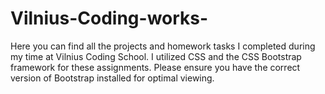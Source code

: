 ﻿# Vilnius-Coding-works-
Here you can find all the projects and homework tasks I completed during my time at Vilnius Coding School. I utilized CSS and the CSS Bootstrap framework for these assignments. Please ensure you have the correct version of Bootstrap installed for optimal viewing.

